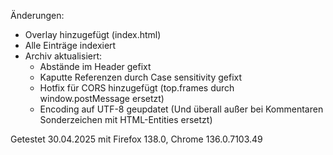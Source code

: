 Änderungen:
- Overlay hinzugefügt (index.html)
- Alle Einträge indexiert
- Archiv aktualisiert:
    - Abstände im Header gefixt
    - Kaputte Referenzen durch Case sensitivity gefixt
    - Hotfix für CORS hinzugefügt (top.frames durch window.postMessage ersetzt)
    - Encoding auf UTF-8 geupdatet (Und überall außer bei Kommentaren Sonderzeichen mit HTML-Entities ersetzt)

Getestet 30.04.2025 mit Firefox 138.0, Chrome 136.0.7103.49

